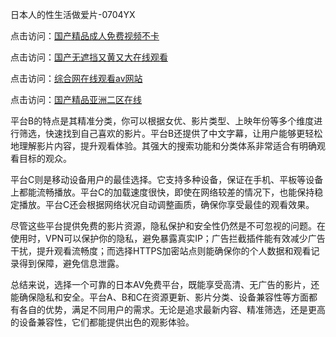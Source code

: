 日本人的性生活做爱片-0704YX

点击访问：<a href="https://bsdf-5f5.pages.dev/">国产精品成人免费视频不卡</a>

点击访问：<a href="https://cfad.pages.dev/">国产无遮挡又黄又大在线观看</a>

点击访问：<a href="https://gfd-5xg.pages.dev/">综合网在线观看av网站</a>

点击访问：<a href="https://fdhf-454.pages.dev/">国产精品亚洲二区在线</a>

平台B的特点是其精准分类，你可以根据女优、影片类型、上映年份等多个维度进行筛选，快速找到自己喜欢的影片。平台B还提供了中文字幕，让用户能够更轻松地理解影片内容，提升观看体验。其强大的搜索功能和分类体系非常适合有明确观看目标的观众。

平台C则是移动设备用户的最佳选择。它支持多种设备，保证在手机、平板等设备上都能流畅播放。平台C的加载速度很快，即使在网络较差的情况下，也能保持稳定播放。平台C还会根据网络状况自动调整画质，确保你享受最佳的观看效果。

尽管这些平台提供免费的影片资源，隐私保护和安全性仍然是不可忽视的问题。在使用时，VPN可以保护你的隐私，避免暴露真实IP；广告拦截插件能有效减少广告干扰，提升观看流畅度；而选择HTTPS加密站点则能确保你的个人数据和观看记录得到保障，避免信息泄露。

总结来说，选择一个可靠的日本AV免费平台，既能享受高清、无广告的影片，还能确保隐私和安全。平台A、B和C在资源更新、影片分类、设备兼容性等方面都有各自的优势，满足不同用户的需求。无论是追求最新内容、精准筛选，还是更高的设备兼容性，它们都能提供出色的观影体验。

<span style="display:none;">[Canonical link](https://github.com/ba20250704/so25 ）</span>
